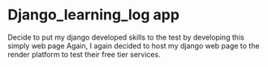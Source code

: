 # Django_learning_log app
Decide to put my django developed skills to the test by developing this simply web page
Again, I again decided to host my django web page to the render platform to test their free tier services.
